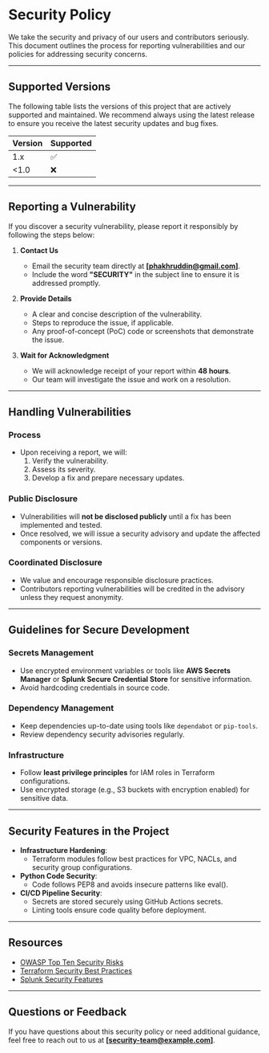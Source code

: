 # Security Policy

We take the security and privacy of our users and contributors seriously. This document outlines the process for reporting vulnerabilities and our policies for addressing security concerns.

---

## Supported Versions

The following table lists the versions of this project that are actively supported and maintained. We recommend always using the latest release to ensure you receive the latest security updates and bug fixes.

| Version   | Supported          |
|-----------|--------------------|
| 1.x       | :white_check_mark: |
| <1.0      | :x:                |

---

## Reporting a Vulnerability

If you discover a security vulnerability, please report it responsibly by following the steps below:

1. **Contact Us**
   - Email the security team directly at **[phakhruddin@gmail.com]**.
   - Include the word **"SECURITY"** in the subject line to ensure it is addressed promptly.

2. **Provide Details**
   - A clear and concise description of the vulnerability.
   - Steps to reproduce the issue, if applicable.
   - Any proof-of-concept (PoC) code or screenshots that demonstrate the issue.

3. **Wait for Acknowledgment**
   - We will acknowledge receipt of your report within **48 hours**.
   - Our team will investigate the issue and work on a resolution.

---

## Handling Vulnerabilities

### **Process**
- Upon receiving a report, we will:
  1. Verify the vulnerability.
  2. Assess its severity.
  3. Develop a fix and prepare necessary updates.

### **Public Disclosure**
- Vulnerabilities will **not be disclosed publicly** until a fix has been implemented and tested.
- Once resolved, we will issue a security advisory and update the affected components or versions.

### **Coordinated Disclosure**
- We value and encourage responsible disclosure practices.
- Contributors reporting vulnerabilities will be credited in the advisory unless they request anonymity.

---

## Guidelines for Secure Development

### **Secrets Management**
- Use encrypted environment variables or tools like **AWS Secrets Manager** or **Splunk Secure Credential Store** for sensitive information.
- Avoid hardcoding credentials in source code.

### **Dependency Management**
- Keep dependencies up-to-date using tools like `dependabot` or `pip-tools`.
- Review dependency security advisories regularly.

### **Infrastructure**
- Follow **least privilege principles** for IAM roles in Terraform configurations.
- Use encrypted storage (e.g., S3 buckets with encryption enabled) for sensitive data.

---

## Security Features in the Project

- **Infrastructure Hardening**:
  - Terraform modules follow best practices for VPC, NACLs, and security group configurations.
- **Python Code Security**:
  - Code follows PEP8 and avoids insecure patterns like eval().
- **CI/CD Pipeline Security**:
  - Secrets are stored securely using GitHub Actions secrets.
  - Linting tools ensure code quality before deployment.

---

## Resources

- [OWASP Top Ten Security Risks](https://owasp.org/www-project-top-ten/)
- [Terraform Security Best Practices](https://developer.hashicorp.com/terraform/enterprise/guides/security)
- [Splunk Security Features](https://docs.splunk.com/Documentation/Splunk/latest/Security/Aboutsecurity)

---

## Questions or Feedback

If you have questions about this security policy or need additional guidance, feel free to reach out to us at **[security-team@example.com]**.